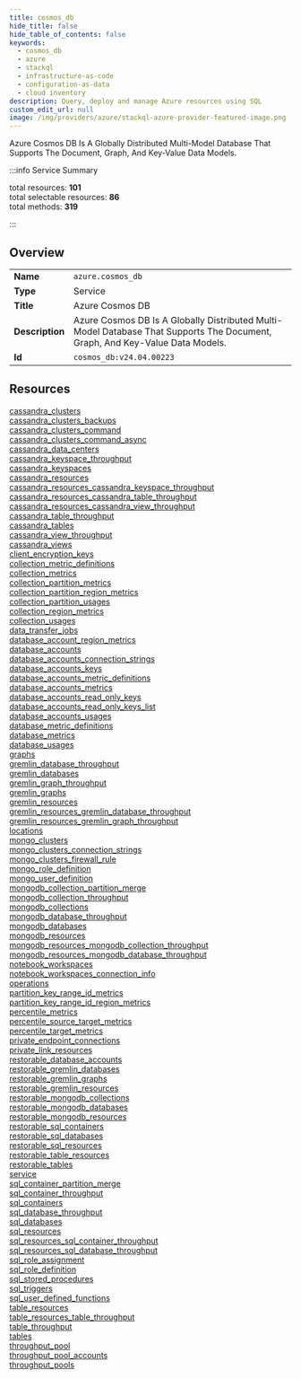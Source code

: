 ```yaml
---
title: cosmos_db
hide_title: false
hide_table_of_contents: false
keywords:
  - cosmos_db
  - azure
  - stackql
  - infrastructure-as-code
  - configuration-as-data
  - cloud inventory
description: Query, deploy and manage Azure resources using SQL
custom_edit_url: null
image: /img/providers/azure/stackql-azure-provider-featured-image.png
---
```


Azure Cosmos DB Is A Globally Distributed Multi-Model Database That Supports The Document, Graph, And Key-Value Data Models.  
    
:::info Service Summary

<div class="row">
<div class="providerDocColumn">
<span>total resources:&nbsp;<b>101</b></span><br />
<span>total selectable resources:&nbsp;<b>86</b></span><br />
<span>total methods:&nbsp;<b>319</b></span><br />
</div>
</div>

:::

## Overview
<table><tbody>
<tr><td><b>Name</b></td><td><code>azure.cosmos_db</code></td></tr>
<tr><td><b>Type</b></td><td>Service</td></tr>
<tr><td><b>Title</b></td><td>Azure Cosmos DB</td></tr>
<tr><td><b>Description</b></td><td>Azure Cosmos DB Is A Globally Distributed Multi-Model Database That Supports The Document, Graph, And Key-Value Data Models.</td></tr>
<tr><td><b>Id</b></td><td><code>cosmos_db:v24.04.00223</code></td></tr>
</tbody></table>

## Resources
<div class="row">
<div class="providerDocColumn">
<a href="/providers/azure/cosmos_db/cassandra_clusters/">cassandra_clusters</a><br />
<a href="/providers/azure/cosmos_db/cassandra_clusters_backups/">cassandra_clusters_backups</a><br />
<a href="/providers/azure/cosmos_db/cassandra_clusters_command/">cassandra_clusters_command</a><br />
<a href="/providers/azure/cosmos_db/cassandra_clusters_command_async/">cassandra_clusters_command_async</a><br />
<a href="/providers/azure/cosmos_db/cassandra_data_centers/">cassandra_data_centers</a><br />
<a href="/providers/azure/cosmos_db/cassandra_keyspace_throughput/">cassandra_keyspace_throughput</a><br />
<a href="/providers/azure/cosmos_db/cassandra_keyspaces/">cassandra_keyspaces</a><br />
<a href="/providers/azure/cosmos_db/cassandra_resources/">cassandra_resources</a><br />
<a href="/providers/azure/cosmos_db/cassandra_resources_cassandra_keyspace_throughput/">cassandra_resources_cassandra_keyspace_throughput</a><br />
<a href="/providers/azure/cosmos_db/cassandra_resources_cassandra_table_throughput/">cassandra_resources_cassandra_table_throughput</a><br />
<a href="/providers/azure/cosmos_db/cassandra_resources_cassandra_view_throughput/">cassandra_resources_cassandra_view_throughput</a><br />
<a href="/providers/azure/cosmos_db/cassandra_table_throughput/">cassandra_table_throughput</a><br />
<a href="/providers/azure/cosmos_db/cassandra_tables/">cassandra_tables</a><br />
<a href="/providers/azure/cosmos_db/cassandra_view_throughput/">cassandra_view_throughput</a><br />
<a href="/providers/azure/cosmos_db/cassandra_views/">cassandra_views</a><br />
<a href="/providers/azure/cosmos_db/client_encryption_keys/">client_encryption_keys</a><br />
<a href="/providers/azure/cosmos_db/collection_metric_definitions/">collection_metric_definitions</a><br />
<a href="/providers/azure/cosmos_db/collection_metrics/">collection_metrics</a><br />
<a href="/providers/azure/cosmos_db/collection_partition_metrics/">collection_partition_metrics</a><br />
<a href="/providers/azure/cosmos_db/collection_partition_region_metrics/">collection_partition_region_metrics</a><br />
<a href="/providers/azure/cosmos_db/collection_partition_usages/">collection_partition_usages</a><br />
<a href="/providers/azure/cosmos_db/collection_region_metrics/">collection_region_metrics</a><br />
<a href="/providers/azure/cosmos_db/collection_usages/">collection_usages</a><br />
<a href="/providers/azure/cosmos_db/data_transfer_jobs/">data_transfer_jobs</a><br />
<a href="/providers/azure/cosmos_db/database_account_region_metrics/">database_account_region_metrics</a><br />
<a href="/providers/azure/cosmos_db/database_accounts/">database_accounts</a><br />
<a href="/providers/azure/cosmos_db/database_accounts_connection_strings/">database_accounts_connection_strings</a><br />
<a href="/providers/azure/cosmos_db/database_accounts_keys/">database_accounts_keys</a><br />
<a href="/providers/azure/cosmos_db/database_accounts_metric_definitions/">database_accounts_metric_definitions</a><br />
<a href="/providers/azure/cosmos_db/database_accounts_metrics/">database_accounts_metrics</a><br />
<a href="/providers/azure/cosmos_db/database_accounts_read_only_keys/">database_accounts_read_only_keys</a><br />
<a href="/providers/azure/cosmos_db/database_accounts_read_only_keys_list/">database_accounts_read_only_keys_list</a><br />
<a href="/providers/azure/cosmos_db/database_accounts_usages/">database_accounts_usages</a><br />
<a href="/providers/azure/cosmos_db/database_metric_definitions/">database_metric_definitions</a><br />
<a href="/providers/azure/cosmos_db/database_metrics/">database_metrics</a><br />
<a href="/providers/azure/cosmos_db/database_usages/">database_usages</a><br />
<a href="/providers/azure/cosmos_db/graphs/">graphs</a><br />
<a href="/providers/azure/cosmos_db/gremlin_database_throughput/">gremlin_database_throughput</a><br />
<a href="/providers/azure/cosmos_db/gremlin_databases/">gremlin_databases</a><br />
<a href="/providers/azure/cosmos_db/gremlin_graph_throughput/">gremlin_graph_throughput</a><br />
<a href="/providers/azure/cosmos_db/gremlin_graphs/">gremlin_graphs</a><br />
<a href="/providers/azure/cosmos_db/gremlin_resources/">gremlin_resources</a><br />
<a href="/providers/azure/cosmos_db/gremlin_resources_gremlin_database_throughput/">gremlin_resources_gremlin_database_throughput</a><br />
<a href="/providers/azure/cosmos_db/gremlin_resources_gremlin_graph_throughput/">gremlin_resources_gremlin_graph_throughput</a><br />
<a href="/providers/azure/cosmos_db/locations/">locations</a><br />
<a href="/providers/azure/cosmos_db/mongo_clusters/">mongo_clusters</a><br />
<a href="/providers/azure/cosmos_db/mongo_clusters_connection_strings/">mongo_clusters_connection_strings</a><br />
<a href="/providers/azure/cosmos_db/mongo_clusters_firewall_rule/">mongo_clusters_firewall_rule</a><br />
<a href="/providers/azure/cosmos_db/mongo_role_definition/">mongo_role_definition</a><br />
<a href="/providers/azure/cosmos_db/mongo_user_definition/">mongo_user_definition</a><br />
<a href="/providers/azure/cosmos_db/mongodb_collection_partition_merge/">mongodb_collection_partition_merge</a><br />
</div>
<div class="providerDocColumn">
<a href="/providers/azure/cosmos_db/mongodb_collection_throughput/">mongodb_collection_throughput</a><br />
<a href="/providers/azure/cosmos_db/mongodb_collections/">mongodb_collections</a><br />
<a href="/providers/azure/cosmos_db/mongodb_database_throughput/">mongodb_database_throughput</a><br />
<a href="/providers/azure/cosmos_db/mongodb_databases/">mongodb_databases</a><br />
<a href="/providers/azure/cosmos_db/mongodb_resources/">mongodb_resources</a><br />
<a href="/providers/azure/cosmos_db/mongodb_resources_mongodb_collection_throughput/">mongodb_resources_mongodb_collection_throughput</a><br />
<a href="/providers/azure/cosmos_db/mongodb_resources_mongodb_database_throughput/">mongodb_resources_mongodb_database_throughput</a><br />
<a href="/providers/azure/cosmos_db/notebook_workspaces/">notebook_workspaces</a><br />
<a href="/providers/azure/cosmos_db/notebook_workspaces_connection_info/">notebook_workspaces_connection_info</a><br />
<a href="/providers/azure/cosmos_db/operations/">operations</a><br />
<a href="/providers/azure/cosmos_db/partition_key_range_id_metrics/">partition_key_range_id_metrics</a><br />
<a href="/providers/azure/cosmos_db/partition_key_range_id_region_metrics/">partition_key_range_id_region_metrics</a><br />
<a href="/providers/azure/cosmos_db/percentile_metrics/">percentile_metrics</a><br />
<a href="/providers/azure/cosmos_db/percentile_source_target_metrics/">percentile_source_target_metrics</a><br />
<a href="/providers/azure/cosmos_db/percentile_target_metrics/">percentile_target_metrics</a><br />
<a href="/providers/azure/cosmos_db/private_endpoint_connections/">private_endpoint_connections</a><br />
<a href="/providers/azure/cosmos_db/private_link_resources/">private_link_resources</a><br />
<a href="/providers/azure/cosmos_db/restorable_database_accounts/">restorable_database_accounts</a><br />
<a href="/providers/azure/cosmos_db/restorable_gremlin_databases/">restorable_gremlin_databases</a><br />
<a href="/providers/azure/cosmos_db/restorable_gremlin_graphs/">restorable_gremlin_graphs</a><br />
<a href="/providers/azure/cosmos_db/restorable_gremlin_resources/">restorable_gremlin_resources</a><br />
<a href="/providers/azure/cosmos_db/restorable_mongodb_collections/">restorable_mongodb_collections</a><br />
<a href="/providers/azure/cosmos_db/restorable_mongodb_databases/">restorable_mongodb_databases</a><br />
<a href="/providers/azure/cosmos_db/restorable_mongodb_resources/">restorable_mongodb_resources</a><br />
<a href="/providers/azure/cosmos_db/restorable_sql_containers/">restorable_sql_containers</a><br />
<a href="/providers/azure/cosmos_db/restorable_sql_databases/">restorable_sql_databases</a><br />
<a href="/providers/azure/cosmos_db/restorable_sql_resources/">restorable_sql_resources</a><br />
<a href="/providers/azure/cosmos_db/restorable_table_resources/">restorable_table_resources</a><br />
<a href="/providers/azure/cosmos_db/restorable_tables/">restorable_tables</a><br />
<a href="/providers/azure/cosmos_db/service/">service</a><br />
<a href="/providers/azure/cosmos_db/sql_container_partition_merge/">sql_container_partition_merge</a><br />
<a href="/providers/azure/cosmos_db/sql_container_throughput/">sql_container_throughput</a><br />
<a href="/providers/azure/cosmos_db/sql_containers/">sql_containers</a><br />
<a href="/providers/azure/cosmos_db/sql_database_throughput/">sql_database_throughput</a><br />
<a href="/providers/azure/cosmos_db/sql_databases/">sql_databases</a><br />
<a href="/providers/azure/cosmos_db/sql_resources/">sql_resources</a><br />
<a href="/providers/azure/cosmos_db/sql_resources_sql_container_throughput/">sql_resources_sql_container_throughput</a><br />
<a href="/providers/azure/cosmos_db/sql_resources_sql_database_throughput/">sql_resources_sql_database_throughput</a><br />
<a href="/providers/azure/cosmos_db/sql_role_assignment/">sql_role_assignment</a><br />
<a href="/providers/azure/cosmos_db/sql_role_definition/">sql_role_definition</a><br />
<a href="/providers/azure/cosmos_db/sql_stored_procedures/">sql_stored_procedures</a><br />
<a href="/providers/azure/cosmos_db/sql_triggers/">sql_triggers</a><br />
<a href="/providers/azure/cosmos_db/sql_user_defined_functions/">sql_user_defined_functions</a><br />
<a href="/providers/azure/cosmos_db/table_resources/">table_resources</a><br />
<a href="/providers/azure/cosmos_db/table_resources_table_throughput/">table_resources_table_throughput</a><br />
<a href="/providers/azure/cosmos_db/table_throughput/">table_throughput</a><br />
<a href="/providers/azure/cosmos_db/tables/">tables</a><br />
<a href="/providers/azure/cosmos_db/throughput_pool/">throughput_pool</a><br />
<a href="/providers/azure/cosmos_db/throughput_pool_accounts/">throughput_pool_accounts</a><br />
<a href="/providers/azure/cosmos_db/throughput_pools/">throughput_pools</a><br />
</div>
</div>
